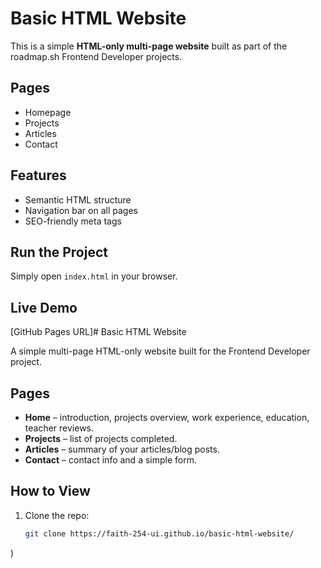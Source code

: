 # Basic HTML Website

This is a simple **HTML-only multi-page website** built as part of the roadmap.sh Frontend Developer projects.

## Pages
- Homepage
- Projects
- Articles
- Contact

## Features
- Semantic HTML structure
- Navigation bar on all pages
- SEO-friendly meta tags

## Run the Project
Simply open `index.html` in your browser.

## Live Demo
[GitHub Pages URL]# Basic HTML Website

A simple multi-page HTML-only website built for the Frontend Developer project.

## Pages
- **Home** – introduction, projects overview, work experience, education, teacher reviews.
- **Projects** – list of projects completed.
- **Articles** – summary of your articles/blog posts.
- **Contact** – contact info and a simple form.

## How to View
1. Clone the repo:  
   ```bash
   git clone https://faith-254-ui.github.io/basic-html-website/
)
